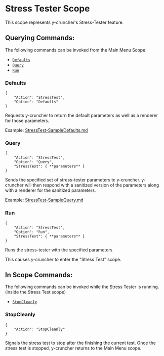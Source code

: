 # Stress Tester Scope

This scope represents y-cruncher's Stress-Tester feature.

## Querying Commands:

The following commands can be invoked from the Main Menu Scope:
 - [`Defaults`](#Defaults)
 - [`Query`](#Query)
 - [`Run`](#Run)

### Defaults

    {
        "Action": "StressTest",
        "Option": "Defaults"
    }

Requests y-cruncher to return the default parameters as well as a renderer for those parameters.

Example: [StressTest-SampleDefaults.md](StressTest-SampleDefaults.md)


### Query

    {
        "Action": "StressTest",
        "Option": "Query",
        "StressTest": { **parameters** }
    }

Sends the specified set of stress-tester parameters to y-cruncher.
y-cruncher will then respond with a sanitized version of the parameters along with a renderer for the sanitized parameters.

Example: [StressTest-SampleQuery.md](StressTest-SampleQuery.md)


### Run

    {
        "Action": "StressTest",
        "Option": "Run",
        "StressTest": { **parameters** }
    }

Runs the stress-tester with the specified parameters.

This causes y-cruncher to enter the "Stress Test" scope.


## In Scope Commands:

The following commands can be invoked while the Stress Tester is running. (inside the Stress Test scope)
 - [`StopCleanly`](#StopCleanly)

### StopCleanly

    {
        "Action": "StopCleanly"
    }

Signals the stress test to stop after the finishing the current test.
Once the stress test is stopped, y-cruncher returns to the Main Menu scope.
